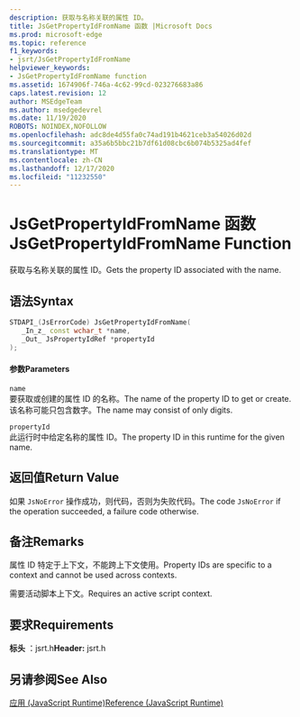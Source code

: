 ```yaml
---
description: 获取与名称关联的属性 ID。
title: JsGetPropertyIdFromName 函数 |Microsoft Docs
ms.prod: microsoft-edge
ms.topic: reference
f1_keywords:
- jsrt/JsGetPropertyIdFromName
helpviewer_keywords:
- JsGetPropertyIdFromName function
ms.assetid: 1674906f-746a-4c62-99cd-023276683a86
caps.latest.revision: 12
author: MSEdgeTeam
ms.author: msedgedevrel
ms.date: 11/19/2020
ROBOTS: NOINDEX,NOFOLLOW
ms.openlocfilehash: adc8de4d55fa0c74ad191b4621ceb3a54026d02d
ms.sourcegitcommit: a35a6b5bbc21b7df61d08cbc6b074b5325ad4fef
ms.translationtype: MT
ms.contentlocale: zh-CN
ms.lasthandoff: 12/17/2020
ms.locfileid: "11232550"
---
```

# <span data-ttu-id="89920-103">JsGetPropertyIdFromName 函数</span><span class="sxs-lookup"><span data-stu-id="89920-103">JsGetPropertyIdFromName Function</span></span>

<span data-ttu-id="89920-104">获取与名称关联的属性 ID。</span><span class="sxs-lookup"><span data-stu-id="89920-104">Gets the property ID associated with the name.</span></span>  
  
## <span data-ttu-id="89920-105">语法</span><span class="sxs-lookup"><span data-stu-id="89920-105">Syntax</span></span>  
  
```cpp  
STDAPI_(JsErrorCode) JsGetPropertyIdFromName(  
   _In_z_ const wchar_t *name,  
   _Out_ JsPropertyIdRef *propertyId  
);  
```  
  
#### <span data-ttu-id="89920-106">参数</span><span class="sxs-lookup"><span data-stu-id="89920-106">Parameters</span></span>  
 `name`  
 <span data-ttu-id="89920-107">要获取或创建的属性 ID 的名称。</span><span class="sxs-lookup"><span data-stu-id="89920-107">The name of the property ID to get or create.</span></span> <span data-ttu-id="89920-108">该名称可能只包含数字。</span><span class="sxs-lookup"><span data-stu-id="89920-108">The name may consist of only digits.</span></span>  
  
 `propertyId`  
 <span data-ttu-id="89920-109">此运行时中给定名称的属性 ID。</span><span class="sxs-lookup"><span data-stu-id="89920-109">The property ID in this runtime for the given name.</span></span>  
  
## <span data-ttu-id="89920-110">返回值</span><span class="sxs-lookup"><span data-stu-id="89920-110">Return Value</span></span>  
 <span data-ttu-id="89920-111">如果 `JsNoError` 操作成功，则代码，否则为失败代码。</span><span class="sxs-lookup"><span data-stu-id="89920-111">The code `JsNoError` if the operation succeeded, a failure code otherwise.</span></span>  
  
## <span data-ttu-id="89920-112">备注</span><span class="sxs-lookup"><span data-stu-id="89920-112">Remarks</span></span>  
 <span data-ttu-id="89920-113">属性 ID 特定于上下文，不能跨上下文使用。</span><span class="sxs-lookup"><span data-stu-id="89920-113">Property IDs are specific to a context and cannot be used across contexts.</span></span>  
  
 <span data-ttu-id="89920-114">需要活动脚本上下文。</span><span class="sxs-lookup"><span data-stu-id="89920-114">Requires an active script context.</span></span>  
  
## <span data-ttu-id="89920-115">要求</span><span class="sxs-lookup"><span data-stu-id="89920-115">Requirements</span></span>  
 <span data-ttu-id="89920-116">**标头** ：jsrt.h</span><span class="sxs-lookup"><span data-stu-id="89920-116">**Header:** jsrt.h</span></span>  
  
## <span data-ttu-id="89920-117">另请参阅</span><span class="sxs-lookup"><span data-stu-id="89920-117">See Also</span></span>  
 [<span data-ttu-id="89920-118">应用 (JavaScript Runtime)</span><span class="sxs-lookup"><span data-stu-id="89920-118">Reference (JavaScript Runtime)</span></span>](../chakra-hosting/reference-javascript-runtime.md)
